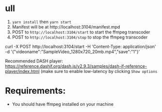 # ull

1. `yarn install` then `yarn start`
1. Manifest will be at http://localhost:3104/manifest.mpd
1. POST to `http://localhost:3104/start` to start the ffmpeg transcoder
1. POST to `http://localhost:3104/stop` to stop the ffmpeg transcoder

curl -X POST http://localhost:3104/start -H 'Content-Type: application/json' -d '{"videoname":"SampleVideo\_1280x720\_20mb.mp4","save":"1"}'

Recommended DASH player: https://reference.dashif.org/dash.js/v2.9.3/samples/dash-if-reference-player/index.html (make sure to enable low-latency by clicking `Show options`

# Requirements:

* You should have ffmpeg installed on your machine
